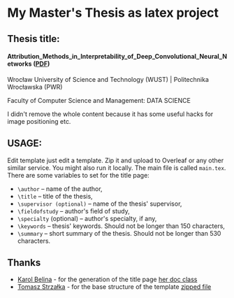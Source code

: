 # My Master's Thesis as latex project


## Thesis title:
#### Attribution_Methods_in_Interpretability_of_Deep_Convolutional_Neural_Networks ([PDF](https://github.com/burnpiro/wiz-masters-thesis/raw/main/Attribution_Methods_in_Interpretability_of_Deep_Convolutional_Neural_Networks.pdf))

Wrocław University of Science and Technology (WUST) | Politechnika Wrocławska (PWR)

Faculty of Computer Science and Management: DATA SCIENCE

I didn't remove the whole content because it has some useful hacks for image positioning etc.

## USAGE:

Edit template just edit a template. Zip it and upload to Overleaf or any other similar service. You might also run it locally. The main file is called `main.tex`. There are some variables to set for the title page:

- `\author` – name of the author,
- `\title` – title of the thesis,
- `\supervisor (optional)` – name of the thesis' supervisor,
- `\fieldofstudy` – author's field of study,
- `\specialty` (optional) – author's specialty, if any,
- `\keywords` – thesis' keywords. Should not be longer than 150 characters,
- `\summary` – short summary of the thesis. Should not be longer than 530 characters.

## Thanks

- [Karol Belina](https://github.com/karolbelina) - for the generation of the title page [her doc class](https://github.com/karolbelina/wizthesis)
- [Tomasz Strzałka](https://pl.linkedin.com/in/tomasz-strza%C5%82ka-7ba5a314b) - for the base structure of the template [zipped file](https://cs.pwr.edu.pl/cichon/MaterialyDydaktyczne/Szablon2017.zip)
